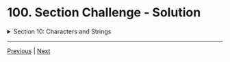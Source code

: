 # 100. Section Challenge - Solution

<details>
  <summary> Section 10: Characters and Strings </summary>

  -   using `g++`
  ```
  g++ -Wall -std=c++14 main.cpp  
  ```
  - using `-Wextra` and `-Wpedantic` options enable additional warning checks beyond the `-Wall` option, e.g. `-Wmisleading-indentation`
  ```
  g++ -Wall -Wextra -Wpedantic -Wmisleading-indentation -std=c++17 main.cpp
  ```

  - [Codebase: 100. Section Challenge - Solution](../codebase/S10_Characters-and-Strings/ChallengeSolution/)  
  
</details>



---

[Previous](./99_Section-Challenge.md) | [Next]()